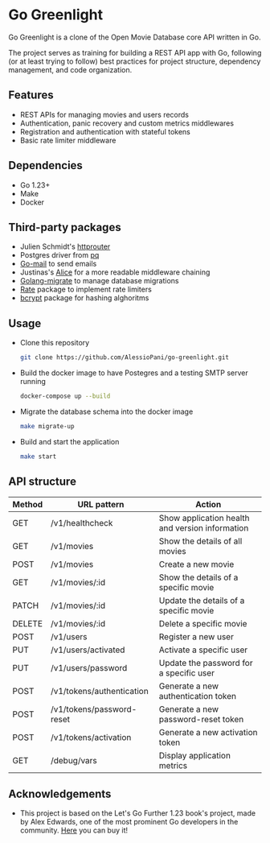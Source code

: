 # Go Greenlight
Go Greenlight is a clone of the Open Movie Database core API written in Go. 

The project serves as training for building a REST API app with Go, following (or at least trying to follow) best practices for project structure, dependency management, and code organization.



## Features

- REST APIs for managing movies and users records 
- Authentication, panic recovery and custom metrics middlewares
- Registration and authentication with stateful tokens
- Basic rate limiter middleware



## Dependencies

- Go 1.23+
- Make
- Docker



## Third-party packages

- Julien Schmidt's [httprouter](https://github.com/julienschmidt/httprouter)
- Postgres driver from [pq](https://github.com/lib/pq)
- [Go-mail](https://github.com/go-mail/mail) to send emails
- Justinas's [Alice](https://github.com/justinas/alice) for a more readable middleware chaining
- [Golang-migrate](https://github.com/golang-migrate/migrate) to manage database migrations
- [Rate](golang.org/x/time/rate) package to implement rate limiters
- [bcrypt](https://pkg.go.dev/golang.org/x/crypto/bcrypt) package for hashing alghoritms




## Usage

- Clone this repository

  ```bash
  git clone https://github.com/AlessioPani/go-greenlight.git
  ```
  
- Build the docker image to have Postegres and a testing SMTP server running

  ```bash
  docker-compose up --build 
  ```

- Migrate the database schema into the docker image

  ```bash
  make migrate-up
  ```

- Build and start the application

  ```bash
  make start
  ```




## API structure

| Method | URL pattern               | Action                                          |
| ------ | ------------------------- | ----------------------------------------------- |
| GET    | /v1/healthcheck           | Show application health and version information |
| GET    | /v1/movies                | Show the details of all movies                  |
| POST   | /v1/movies                | Create a new movie                              |
| GET    | /v1/movies/:id            | Show the details of a specific movie            |
| PATCH  | /v1/movies/:id            | Update the details of a specific movie          |
| DELETE | /v1/movies/:id            | Delete a specific movie                         |
| POST   | /v1/users                 | Register a new user                             |
| PUT    | /v1/users/activated       | Activate a specific user                        |
| PUT    | /v1/users/password        | Update the password for a specific user         |
| POST   | /v1/tokens/authentication | Generate a new authentication token             |
| POST   | /v1/tokens/password-reset | Generate a new password-reset token             |
| POST   | /v1/tokens/activation     | Generate a new activation token                 |
| GET    | /debug/vars               | Display application metrics                     |



## Acknowledgements

- This project is based on the Let's Go Further 1.23 book's project, made by Alex Edwards, one of the most prominent Go developers in the community. [Here](https://lets-go-further.alexedwards.net) you can buy it!

